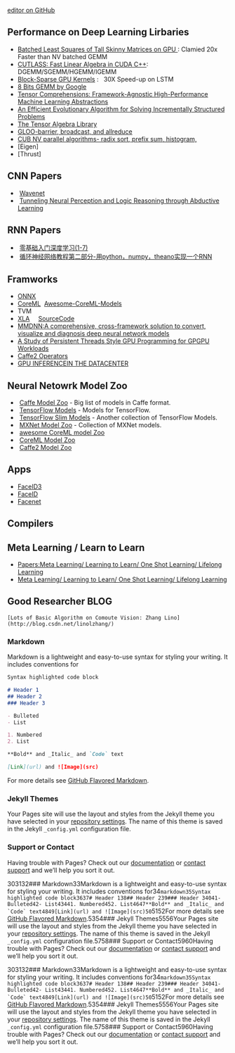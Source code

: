[editor on GitHub](https://github.com/fsword73/jianyang.github.io/edit/master/index.md)

## Performance on Deep Learning Lirbaries 
- [Batched Least Squares of Tall Skinny Matrices on GPU ](https://www.nag.com/doc/techrep/pdf/tr1_17.pdf) : Clamied 20x Faster than NV batched GEMM
- [CUTLASS: Fast Linear Algebra in CUDA C++](https://devblogs.nvidia.com/parallelforall/cutlass-linear-algebra-cuda/): DGEMM/SGEMM/HGEMM/IGEMM
- [Block-Sparse GPU Kernels](https://blog.openai.com/block-sparse-gpu-kernels/) :   30X Speed-up on LSTM 
- [8 Bits GEMM by Google](https://github.com/google/gemmlowp)
- [Tensor Comprehensions: Framework-Agnostic High-Performance Machine  Learning Abstractions](https://arxiv.org/abs/1802.04730)
- [An Efficient Evolutionary Algorithm for Solving Incrementally Structured Problems](http://groups.csail.mit.edu/commit/papers/2011/ansel-gecco11-pbautotuner.pdf)
- [The Tensor Algebra Library](https://github.com/tensor-compiler/taco)
- [GLOO-barrier, broadcast, and allreduce](https://github.com/facebookincubator/gloo)  
- [CUB NV parallel algorithms- radix sort, prefix sum, histogram,](https://github.com/NVlabs/cub)
- [Eigen]
- [Thrust]

## CNN Papers 
-  [Wavenet](https://arxiv.org/pdf/1609.03499.pdf) 
-  [Tunneling Neural Perception and Logic Reasoning through Abductive  Learning](https://arxiv.org/abs/1802.01173)
## RNN Papers
-  [零基础入门深度学习(1-7)](https://www.zybuluo.com/hanbingtao/note/433855)
-  [循环神经网络教程第二部分-用python，numpy，theano实现一个RNN](https://zhuanlan.zhihu.com/p/22289383)
## Framworks
- [ONNX](https://github.com/onnx/onnx/blob/master/docs/IR.md)
- [CoreML](https://developer.apple.com/machine-learning/)
  [Awesome-CoreML-Models](https://github.com/likedan/Awesome-CoreML-Models)
- TVM
- [XLA](https://autodiff-workshop.github.io/slides/JeffDean.pdf)
     [SourceCode](https://github.com/tensorflow/tensorflow/tree/master/tensorflow/compiler)
- [MMDNN:A comprehensive, cross-framework solution to convert, visualize and diagnosis deep neural network models](https://github.com/Microsoft/MMdnn)
- [A Study of Persistent Threads Style GPU Programming for GPGPU Workloads](http://www.idav.ucdavis.edu/func/return_pdf?pub_id=1089)
- [Caffe2 Operators](https://caffe2.ai/docs/operators-catalogue)
- [GPU INFERENCEIN THE DATACENTER](http://on-demand.gputechconf.com/gtcdc/2017/presentation/dc7190-drew-farris-exploring-gpu-inference-in-the-data-center.pdf)

## Neural Netowrk Model Zoo
-  [Caffe Model Zoo](https://github.com/BVLC/caffe/wiki/Model-Zoo) - Big list of models in Caffe format.
-  [TensorFlow Models](https://github.com/tensorflow/models) - Models for TensorFlow.
-  [TensorFlow Slim Models](https://github.com/tensorflow/models/blob/master/slim/README.md) - Another collection of TensorFlow Models.
-  [MXNet Model Zoo](https://mxnet.incubator.apache.org/model_zoo/) - Collection of MXNet models.
-  [awesome CoreML model Zoo](https://github.com/likedan/Awesome-CoreML-Models)
-  [CoreML Model Zoo](https://github.com/cocoa-ai/ModelZoo)
-  [Caffe2 Model Zoo](https://github.com/caffe2/caffe2/wiki/Model-Zoo)   
  

## Apps
- [FaceID3](https://arxiv.org/abs/1502.00873)
- [FaceID](http://mmlab.ie.cuhk.edu.hk/pdf/YiSun_CVPR14.pdf)
- [Facenet](https://github.com/davidsandberg/facenet)
## Compilers 

## Meta Learning / Learn to Learn
- [Papers:Meta Learning/ Learning to Learn/ One Shot Learning/ Lifelong Learning](https://github.com/songrotek/Meta-Learning-Papers)
- [Meta Learning/ Learning to Learn/ One Shot Learning/ Lifelong Learning](https://arxiv.org/abs/1706.09529)

## Good Researcher BLOG
    [Lots of Basic Algorithm on Comoute Vision: Zhang Lino](http://blog.csdn.net/linolzhang/)

### Markdown
Markdown is a lightweight and easy-to-use syntax for styling your writing. It includes conventions for
```markdown
Syntax highlighted code block

# Header 1
## Header 2
### Header 3

- Bulleted
- List

1. Numbered
2. List

**Bold** and _Italic_ and `Code` text

[Link](url) and ![Image](src)
```

For more details see [GitHub Flavored Markdown](https://guides.github.com/features/mastering-markdown/).

### Jekyll Themes

Your Pages site will use the layout and styles from the Jekyll theme you have selected in your [repository settings](https://github.com/fsword73/jianyang.github.io/settings). The name of this theme is saved in the Jekyll `_config.yml` configuration file.

### Support or Contact

Having trouble with Pages? Check out our [documentation](https://help.github.com/categories/github-pages-basics/) or [contact support](https://github.com/contact) and we’ll help you sort it out.

303132### Markdown33Markdown is a lightweight and easy-to-use syntax for styling your writing. It includes conventions for34```markdown35Syntax highlighted code block3637# Header 138## Header 239### Header 34041- Bulleted42- List43441. Numbered452. List4647**Bold** and _Italic_ and `Code` text4849[Link](url) and ![Image](src)50```5152For more details see [GitHub Flavored Markdown](https://guides.github.com/features/mastering-markdown/).5354### Jekyll Themes5556Your Pages site will use the layout and styles from the Jekyll theme you have selected in your [repository settings](https://github.com/fsword73/jianyang.github.io/settings). The name of this theme is saved in the Jekyll `_config.yml` configuration file.5758### Support or Contact5960Having trouble with Pages? Check out our [documentation](https://help.github.com/categories/github-pages-basics/) or [contact support](https://github.com/contact) and we’ll help you sort it out.


303132### Markdown33Markdown is a lightweight and easy-to-use syntax for styling your writing. It includes conventions for34```markdown35Syntax highlighted code block3637# Header 138## Header 239### Header 34041- Bulleted42- List43441. Numbered452. List4647**Bold** and _Italic_ and `Code` text4849[Link](url) and ![Image](src)50```5152For more details see [GitHub Flavored Markdown](https://guides.github.com/features/mastering-markdown/).5354### Jekyll Themes5556Your Pages site will use the layout and styles from the Jekyll theme you have selected in your [repository settings](https://github.com/fsword73/jianyang.github.io/settings). The name of this theme is saved in the Jekyll `_config.yml` configuration file.5758### Support or Contact5960Having trouble with Pages? Check out our [documentation](https://help.github.com/categories/github-pages-basics/) or [contact support](https://github.com/contact) and we’ll help you sort it out.


